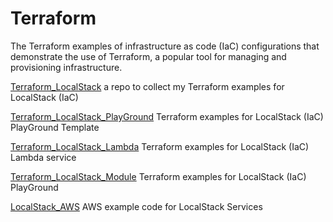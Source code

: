 # Terraform
The Terraform examples of infrastructure as code (IaC) configurations that demonstrate the use of Terraform, a popular tool for managing and provisioning infrastructure.

[Terraform_LocalStack](https://github.com/ElectriPixie/Terraform_LocalStack) a repo to collect my Terraform examples for LocalStack (IaC)

[Terraform_LocalStack_PlayGround](https://github.com/ElectriPixie/Terraform_LocalStack_PlayGround) Terraform examples for LocalStack (IaC) PlayGround Template

[Terraform_LocalStack_Lambda](https://github.com/ElectriPixie/Terraform_LocalStack_Lamdba/) Terraform examples for LocalStack (IaC) Lambda service

[Terraform_LocalStack_Module](https://github.com/ElectriPixie/Terraform_LocalStack_Module) Terraform examples for LocalStack (IaC) PlayGround

[LocalStack_AWS](https://github.com/ElectriPixie/LocalStack_AWS) AWS example code for LocalStack Services